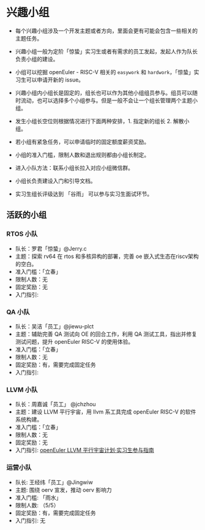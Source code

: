 # 兴趣小组

- 每个兴趣小组涉及一个开发主题或者方向，里面会更有可能会包含一些相关的主题任务。

- 兴趣小组一般为定阶「惊蛰」实习生或者有需求的员工发起，发起人作为队长负责小组的建设。

- 小组可以挖掘 openEuler - RISC-V 相关的 `easywork` 和 `hardwork`，「惊蛰」实习生可以申请开新的 issue。

- 兴趣小组内小组长是固定的，组长也可以作为其他小组组员参与。组员可以随时流动，也可以选择多个小组参与。但是一般不会让一个组长管理两个主题小组。

- 发生小组长空位则根据情况进行下面两种安排，1. 指定新的组长 2. 解散小组。

- 若小组有紧急任务，可以申请临时的固定额度薪资奖励。

- 小组的准入门槛，限制人数和退出规则都由小组长制定。

- 进入小队方法：联系小组长拉入对应小组微信群。

- 小组长负责建设入门和引导文档。

- 实习生组长评级达到 「谷雨」 可以参与实习生面试环节。


## 活跃的小组

### RTOS 小队

- 队长：罗君「惊蛰」@Jerry.c
- 主题：探索 rv64 在 rtos 和多核异构的部署，完善 oe 嵌入式生态在riscv架构的空白。
- 准入门槛：「立春」
- 限制人数：无
- 固定奖励：无
- 入门指引: 


### QA 小队

- 队长：吴洁「员工」@jiewu-plct
- 主题：辅助完善 QA 测试向 OE 的回合工作，利用 QA 测试工具，指出并修复测试问题，提升 openEuler RISC-V 的使用体验。
- 准入门槛：「立春」
- 限制人数：无
- 固定奖励：有，需要完成固定任务
- 入门指引: 


### LLVM 小队

- 队长：周嘉诚「员工」 @jchzhou
- 主题：建设 LLVM 平行宇宙，用 llvm 系工具完成 openEuler RISC-V 的软件系统构建。
- 准入门槛：「立春」
- 限制人数：无
- 固定奖励：无
- 入门指引: [openEuler LLVM 平行宇宙计划·实习生参与指南](./guide_intern_llvm_parallel_universe.md)


### 运营小队

- 队长: 王经纬「员工」@Jingwiw
- 主题: 围绕 oerv 宣发，推动 oerv 影响力
- 准入门槛: 「雨水」
- 限制人数: （5/5）
- 固定奖励：有，需要完成固定任务
- 入门指引: 无




